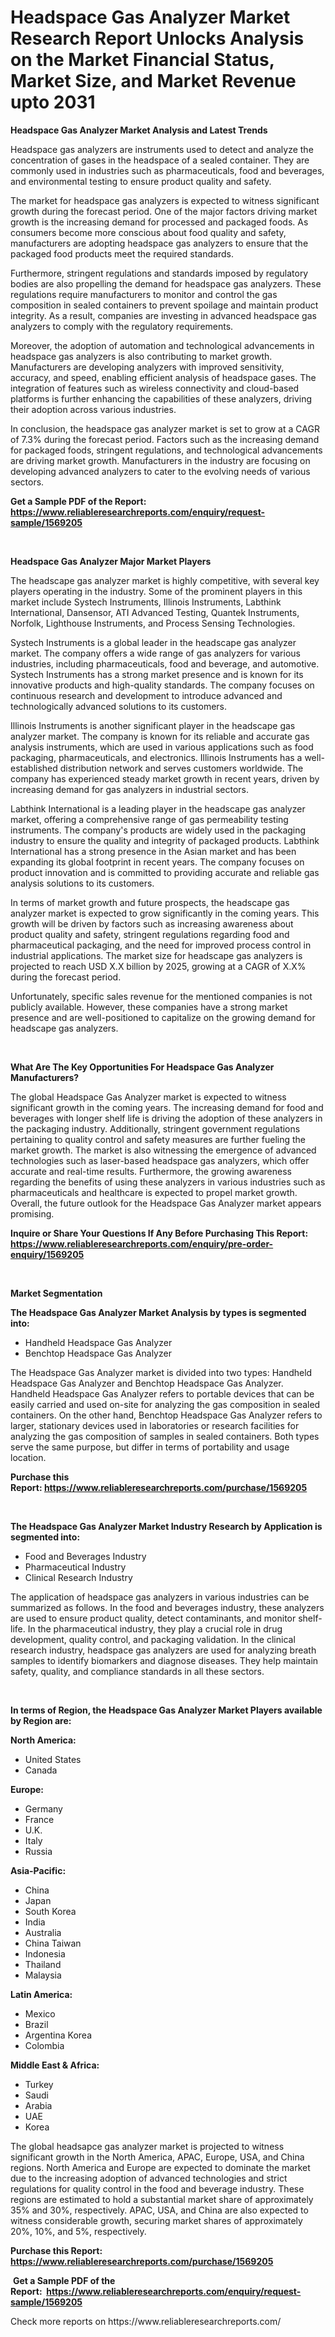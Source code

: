 <p><h1>Headspace Gas Analyzer Market Research Report Unlocks Analysis on the Market Financial Status, Market Size, and Market Revenue upto 2031</h1></p><p><strong>Headspace Gas Analyzer Market Analysis and Latest Trends</strong></p>
<p><p>Headspace gas analyzers are instruments used to detect and analyze the concentration of gases in the headspace of a sealed container. They are commonly used in industries such as pharmaceuticals, food and beverages, and environmental testing to ensure product quality and safety.</p><p>The market for headspace gas analyzers is expected to witness significant growth during the forecast period. One of the major factors driving market growth is the increasing demand for processed and packaged foods. As consumers become more conscious about food quality and safety, manufacturers are adopting headspace gas analyzers to ensure that the packaged food products meet the required standards.</p><p>Furthermore, stringent regulations and standards imposed by regulatory bodies are also propelling the demand for headspace gas analyzers. These regulations require manufacturers to monitor and control the gas composition in sealed containers to prevent spoilage and maintain product integrity. As a result, companies are investing in advanced headspace gas analyzers to comply with the regulatory requirements.</p><p>Moreover, the adoption of automation and technological advancements in headspace gas analyzers is also contributing to market growth. Manufacturers are developing analyzers with improved sensitivity, accuracy, and speed, enabling efficient analysis of headspace gases. The integration of features such as wireless connectivity and cloud-based platforms is further enhancing the capabilities of these analyzers, driving their adoption across various industries.</p><p>In conclusion, the headspace gas analyzer market is set to grow at a CAGR of 7.3% during the forecast period. Factors such as the increasing demand for packaged foods, stringent regulations, and technological advancements are driving market growth. Manufacturers in the industry are focusing on developing advanced analyzers to cater to the evolving needs of various sectors.</p></p>
<p><strong>Get a Sample PDF of the Report:&nbsp; <a href="https://www.reliableresearchreports.com/enquiry/request-sample/1569205">https://www.reliableresearchreports.com/enquiry/request-sample/1569205</a></strong></p>
<p>&nbsp;</p>
<p><strong>Headspace Gas Analyzer Major Market Players</strong></p>
<p><p>The headscape gas analyzer market is highly competitive, with several key players operating in the industry. Some of the prominent players in this market include Systech Instruments, Illinois Instruments, Labthink International, Dansensor, ATI Advanced Testing, Quantek Instruments, Norfolk, Lighthouse Instruments, and Process Sensing Technologies.</p><p>Systech Instruments is a global leader in the headscape gas analyzer market. The company offers a wide range of gas analyzers for various industries, including pharmaceuticals, food and beverage, and automotive. Systech Instruments has a strong market presence and is known for its innovative products and high-quality standards. The company focuses on continuous research and development to introduce advanced and technologically advanced solutions to its customers. </p><p>Illinois Instruments is another significant player in the headscape gas analyzer market. The company is known for its reliable and accurate gas analysis instruments, which are used in various applications such as food packaging, pharmaceuticals, and electronics. Illinois Instruments has a well-established distribution network and serves customers worldwide. The company has experienced steady market growth in recent years, driven by increasing demand for gas analyzers in industrial sectors.</p><p>Labthink International is a leading player in the headscape gas analyzer market, offering a comprehensive range of gas permeability testing instruments. The company's products are widely used in the packaging industry to ensure the quality and integrity of packaged products. Labthink International has a strong presence in the Asian market and has been expanding its global footprint in recent years. The company focuses on product innovation and is committed to providing accurate and reliable gas analysis solutions to its customers.</p><p>In terms of market growth and future prospects, the headscape gas analyzer market is expected to grow significantly in the coming years. This growth will be driven by factors such as increasing awareness about product quality and safety, stringent regulations regarding food and pharmaceutical packaging, and the need for improved process control in industrial applications. The market size for headscape gas analyzers is projected to reach USD X.X billion by 2025, growing at a CAGR of X.X% during the forecast period.</p><p>Unfortunately, specific sales revenue for the mentioned companies is not publicly available. However, these companies have a strong market presence and are well-positioned to capitalize on the growing demand for headscape gas analyzers.</p></p>
<p>&nbsp;</p>
<p><strong>What Are The Key Opportunities For Headspace Gas Analyzer Manufacturers?</strong></p>
<p><p>The global Headspace Gas Analyzer market is expected to witness significant growth in the coming years. The increasing demand for food and beverages with longer shelf life is driving the adoption of these analyzers in the packaging industry. Additionally, stringent government regulations pertaining to quality control and safety measures are further fueling the market growth. The market is also witnessing the emergence of advanced technologies such as laser-based headspace gas analyzers, which offer accurate and real-time results. Furthermore, the growing awareness regarding the benefits of using these analyzers in various industries such as pharmaceuticals and healthcare is expected to propel market growth. Overall, the future outlook for the Headspace Gas Analyzer market appears promising.</p></p>
<p><strong>Inquire or Share Your Questions If Any Before Purchasing This Report: <a href="https://www.reliableresearchreports.com/enquiry/pre-order-enquiry/1569205">https://www.reliableresearchreports.com/enquiry/pre-order-enquiry/1569205</a></strong></p>
<p>&nbsp;</p>
<p><strong>Market Segmentation</strong></p>
<p><strong>The Headspace Gas Analyzer Market Analysis by types is segmented into:</strong></p>
<p><ul><li>Handheld Headspace Gas Analyzer</li><li>Benchtop Headspace Gas Analyzer</li></ul></p>
<p><p>The Headspace Gas Analyzer market is divided into two types: Handheld Headspace Gas Analyzer and Benchtop Headspace Gas Analyzer. Handheld Headspace Gas Analyzer refers to portable devices that can be easily carried and used on-site for analyzing the gas composition in sealed containers. On the other hand, Benchtop Headspace Gas Analyzer refers to larger, stationary devices used in laboratories or research facilities for analyzing the gas composition of samples in sealed containers. Both types serve the same purpose, but differ in terms of portability and usage location.</p></p>
<p><strong>Purchase this Report:&nbsp;<a href="https://www.reliableresearchreports.com/purchase/1569205">https://www.reliableresearchreports.com/purchase/1569205</a></strong></p>
<p>&nbsp;</p>
<p><strong>The Headspace Gas Analyzer Market Industry Research by Application is segmented into:</strong></p>
<p><ul><li>Food and Beverages Industry</li><li>Pharmaceutical Industry</li><li>Clinical Research Industry</li></ul></p>
<p><p>The application of headspace gas analyzers in various industries can be summarized as follows. In the food and beverages industry, these analyzers are used to ensure product quality, detect contaminants, and monitor shelf-life. In the pharmaceutical industry, they play a crucial role in drug development, quality control, and packaging validation. In the clinical research industry, headspace gas analyzers are used for analyzing breath samples to identify biomarkers and diagnose diseases. They help maintain safety, quality, and compliance standards in all these sectors.</p></p>
<p>&nbsp;</p>
<p><strong>In terms of Region, the Headspace Gas Analyzer Market Players available by Region are:</strong></p>
<p>
    <p> <strong> North America: </strong>
        <ul>
            <li>United States</li>
            <li>Canada</li>
        </ul>
        </p> 
    <p> <strong> Europe: </strong>
        <ul>
            <li>Germany</li>
            <li>France</li>
            <li>U.K.</li>
            <li>Italy</li>
            <li>Russia</li>
        </ul>
        </p> 
    <p> <strong> Asia-Pacific: </strong>
        <ul>
            <li>China</li>
            <li>Japan</li>
            <li>South Korea</li>
            <li>India</li>
            <li>Australia</li>
            <li>China Taiwan</li>
            <li>Indonesia</li>
            <li>Thailand</li>
            <li>Malaysia</li>
        </ul>
        </p> 
    <p> <strong> Latin America: </strong>
        <ul>
            <li>Mexico</li>
            <li>Brazil</li>
            <li>Argentina Korea</li>
            <li>Colombia</li>
        </ul>
        </p> 
    <p> <strong> Middle East & Africa: </strong>
        <ul>
            <li>Turkey</li>
            <li>Saudi</li>
            <li>Arabia</li>
            <li>UAE</li>
            <li>Korea</li>
        </ul>
    </p>
    </p>
<p><p>The global headsapce gas analyzer market is projected to witness significant growth in the North America, APAC, Europe, USA, and China regions. North America and Europe are expected to dominate the market due to the increasing adoption of advanced technologies and strict regulations for quality control in the food and beverage industry. These regions are estimated to hold a substantial market share of approximately 35% and 30%, respectively. APAC, USA, and China are also expected to witness considerable growth, securing market shares of approximately 20%, 10%, and 5%, respectively.</p></p>
<p><strong>Purchase this Report: <a href="https://www.reliableresearchreports.com/purchase/1569205">https://www.reliableresearchreports.com/purchase/1569205</a></strong></p>
<p>&nbsp;<strong>Get a Sample PDF of the Report:&nbsp;&nbsp;<a href="https://www.reliableresearchreports.com/enquiry/request-sample/1569205">https://www.reliableresearchreports.com/enquiry/request-sample/1569205</a></strong></p>
<p><strong></strong></p>
<p>Check more reports on https://www.reliableresearchreports.com/</p>